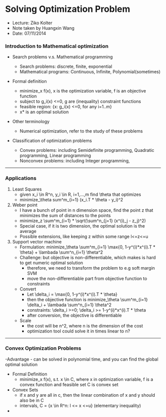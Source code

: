 Solving Optimization Problem
=============================

* Lecture: Ziko Kolter
* Note taken by Huangxin Wang
* Date: 07/11/2014

### Introduction to Mathematical optimization

- Search problems v.s. Mathematical programming
	- Search problems: discrete, finite, exponential
	- Mathematical programs: Continuous, Infinite, Polynomial(sometimes)

- Formal definition
	- minimize_x f(x), x is the optimization variable, f is an objective function
	- subject to g_i(x) <=0, g are (inequality) constraint functions
	- feasible region: {x: g_i(x) <=0, for any i=1..m}
	- x* is an optimal solution

- Other terminology
	- Numerical optimization, refer to the study of these problems
	
- Classification of optimization problems
	- Convex problems: including Semidefinite programming, Quadratic programming, Linear programming
	- Nonconvex problems: including Integer programming, 
---	

### Applications
1. Least Squares
	- given x_i \in R^n, y_i \in R, i=1,...,m find \theta that optimizes
	- minimize_\theta sum^m_{i=1} (x_i.T * \theta - y_i)^2
2. Weber point
	- I have a bunch of point in n dimension space, find the point z that minimizes the sum of distances to the points 
	- minimize_z \sum^m_{i=1} * \sqrt(\sum^n_{j=1} (x^(i)_j - z_j)^2)
	- Special case, if it is two dimension, the optimal solution is the average
	- Possible extensions, like keeping z within some range l<=z<=u
3. Support vector machine
	- Formulation: minimize_\theta \sum^m_{i=1} \max{0, 1-y^(i)*x^(i).T * \theta} + \lambada \sum^n_{i=1} \theta^2
	- Challenge: but objective is non-differentiable, which makes is hard to get numeric optimal solution
		- therefore, we need to transform the problem to e.g soft margin SVM
		- move the non-differentiable part from objective function to constraints
	- Convert
		- Let \delta_i = \max{0, 1-y^(i)*x^(i).T * \theta}
		- then the objective function is minimize_\theta \sum^m_{i=1} \delta_i + \lambada \sum^n_{i=1} \theta^2
		- constraints: \delta_i >=0; \delta_i >= 1-y^(i)*x^(i).T * \theta
		- after conversion, the objective is differentiable
	- Scale
		- the cost will be n^2, where n is the dimension of the cost
		- optimization tool could solve it in times linear to n?
---
	
### Convex Optimization Problems
-Advantage
	- can be solved in polynomial time, and you can find the global optimal solution
- Formal Definition	
	- minimize_x f(x), s.t. x \in C, where x in optimization variable, f is a convex function and feasible set C is convex set
- Convex Sets
	- if x and y are all in c, then the linear combination of x and y should also be in C
	- intervals, C = {x \in R^n: l <= x <=u} (elementary inequality)
- 

